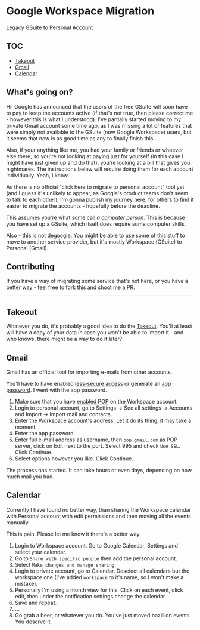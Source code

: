 # Google Workspace Migration
Legacy GSuite to Personal Account

## TOC

- [Takeout](#takeout)
- [Gmail](#gmail)
- [Calendar](#calendar)

## What's going on?

Hi! Google has announced that the users of the free GSuite will soon have to pay to keep the accounts active (if that's not true, then please correct me - however this is what I understood). I've partially started moving to my private Gmail account some time ago, as I was missing a lot of features that were simply not available to the GSuite (now Google Workspace) users, but it seems that now is as good time as any to finally finish this.

Also, if your anything like me, you had your family or friends or whoever else there, so you're not looking at paying just for yourself (in this case I might have just given up and do that), you're looking at a bill that gives you nightmares. The instructions below will require doing them for each account individually. Yeah, I know.

As there is no official "click here to migrate to personal account" tool yet (and I guess it's unlikely to appear, as Google's product teams don't seem to talk to each other), I'm gonna publish my journey here, for others to find it easier to migrate the accounts - hopefully before the deadline.

This assumes you're what some call _a computer person_. This is because you have set up a GSuite, which itself does require some computer skills.

Also - this is not [degoogle](https://github.com/tycrek/degoogle). You might be able to use some of this stuff to move to another service provider, but it's mostly Workspace (GSuite) to Personal (Gmail).

## Contributing

If you have a way of migrating some service that's not here, or you have a better way - feel free to fork this and shoot me a PR.

---

## Takeout

Whatever you do, it's probably a good idea to do the [Takeout](https://takeout.google.com/). You'll at least will have a copy of your data in case you won't be able to import it - and who knows, there might be a way to do it later?

## Gmail

Gmail has an official tool for importing e-mails from other accounts. 

You'll have to have enabled [less-secure access](https://myaccount.google.com/lesssecureapps) or generate an [app password](https://myaccount.google.com/apppasswords). I went with the app password.

1. Make sure that you have [enabled POP](https://support.google.com/mail/answer/7104828) on the Workspace account.
2. Login to personal account, go to Settings -> See all settings -> Accounts and Import -> Import mail and contacts.
3. Enter the Workspace account's address. Let it do its thing, it may take a moment.
4. Enter the app password.
5. Enter full e-mail address as username, then `pop.gmail.com` as POP server, click on Edit next to the port. Select 995 and check `Use SSL`. Click Continue.
6. Select options however you like. Click Continue.

The process has started. It can take hours or even days, depending on how much mail you had.

## Calendar

Currently I have found no better way, than sharing the Workspace calendar with Personal account with edit permissions and then moving all the events manually.

This is pain. Please let me know it there's a better way.

1. Login to Workspace account. Go to Google Calendar, Settings and select your calendar.
2. Go to `Share with specific people` then add the personal account.
3. Select `Make changes and manage sharing`.
4. Login to private account, go to Calendar. Deselect all calendars but the workspace one (I've added `workspace` to it's name, so I won't make a mistake). 
5. Personally I'm using a month view for this. Click on each event, click edit, then under the notification settings change the calendar.
6. Save and repeat.
7. ...
8. Go grab a beer, or whatever you do. You've just moved bazillion events. You deserve it.
